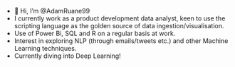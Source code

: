- 👋 Hi, I’m @AdamRuane99
- I currently work as a product development data analyst, keen to use the scripting language as the golden source of data ingestion/visualisation.
- Use of Power Bi, SQL and R on a regular basis at work. 
- Interest in exploring NLP (through emails/tweets etc.) and other Machine Learning techniques.
- Currently diving into Deep Learning! 

<!---
AdamRuane99/AdamRuane99 is a ✨ special ✨ repository because its `README.md` (this file) appears on your GitHub profile.
You can click the Preview link to take a look at your changes.
--->
